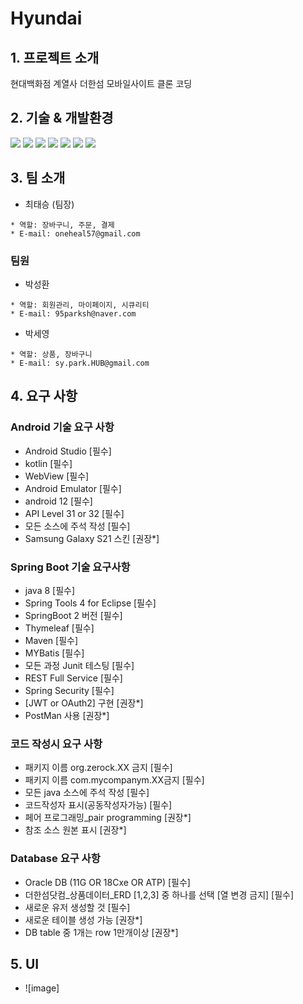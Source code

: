 # Hyundai
  
  
## 1. 프로젝트 소개 
현대백화점 계열사 더한섬 모바일사이트 클론 코딩


 
## 2. 기술 & 개발환경
<div align=> 
<img src="https://img.shields.io/badge/JAVA-007396?style=for-the-badge&logo=java&logoColor=white">
<img src="https://img.shields.io/badge/html-E34F26?style=for-the-badge&logo=html5&logoColor=white">
<img src="https://img.shields.io/badge/css-1572B6?style=for-the-badge&logo=css3&logoColor=white">
<img src="https://img.shields.io/badge/javascript-F7DF1E?style=for-the-badge&logo=javascript&logoColor=black">
<img src="https://img.shields.io/badge/eclipse-2C2255?style=for-the-badge&logo=eclipse&logoColor=white"> 
<img src="https://img.shields.io/badge/oracle-F80000?style=for-the-badge&logo=oracle&logoColor=white">
<img src="https://img.shields.io/badge/github-181717?style=for-the-badge&logo=github&logoColor=white">
</div>



## 3. 팀 소개

- 최태승 (팀장)

 ```
 * 역할: 장바구니, 주문, 결제
 * E-mail: oneheal57@gmail.com
 ```
 
 ### 팀원

- 박성환
 
 ```
 * 역할: 회원관리, 마이페이지, 시큐리티
 * E-mail: 95parksh@naver.com
 ```


- 박세영
 
 ```
 * 역할: 상품, 장바구니   
 * E-mail: sy.park.HUB@gmail.com
 ```

## 4. 요구 사항 

### Android 기술 요구 사항
 - Android Studio                  			    [필수]  
 - kotlin                                 [필수]
 - WebView                          		    [필수]
 - Android Emulator                	      [필수]
 - android 12                          		 [필수]
 - API Level 31 or 32               		    [필수]
 - 모든  소스에 주석 작성            	     [필수]
 - Samsung Galaxy S21  스킨               [권장*]

### Spring Boot  기술 요구사항
  - java 8                               [필수]
  - Spring Tools 4 for Eclipse   	       [필수]
  - SpringBoot 2 버전         		         [필수]
  - Thymeleaf            				            [필수]
  - Maven                			             [필수]
  - MYBatis                    			       [필수]
  - 모든 과정 Junit 테스팅             	 	[필수]
  - REST Full Service                    [필수] 
  - Spring Security               			    [필수]
  - [JWT or OAuth2] 구현     			         [권장*]
  - PostMan 사용                         [권장*]

### 코드 작성시 요구 사항
  - 패키지 이름 org.zerock.XX 금지         [필수]
  - 패키지 이름 com.mycompanym.XX금지      [필수]
  - 모든 java 소스에 주석 작성              [필수]
  - 코드작성자 표시(공동작성자가능)          [필수]
  - 페어 프로그래밍_pair programming        [권장*]   
  - 참조 소스 원본 표시                     [권장*]

### Database 요구 사항
  - Oracle DB (11G OR 18Cxe OR ATP)        [필수]                    
  - 더한섬닷컴_상품데이터_ERD [1,2,3] 
     중  하나를 선택 [열 변경 금지]          [필수]
  - 새로운 유저 생성할 것                    [필수]
  - 새로운 테이블 생성 가능                  [권장*]
  - DB table 중 1개는 row 1만개이상          [권장*]

## 5. UI
 - ![image]

